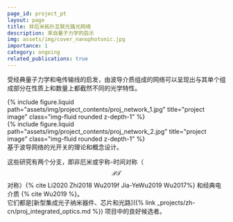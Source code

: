 ```yaml
---
page_id: project_pt
layout: page
title: 非厄米拓扑互联光路光网络
description: 来自量子力学的启示
img: assets/img/cover_nanophotonic.jpg
importance: 1
category: ongoing
related_publications: true
---
```


受经典量子力学和电传输线的启发，由波导介质组成的网络可以呈现出与其单个组成部分在性质上和数量上都截然不同的光学特性。

<div class="row justify-content-sm-center">
    <div class="col-sm-6 mt-3 mt-md-0">
        {% include figure.liquid path="assets/img/project_contents/proj_network_1.jpg" title="project image" class="img-fluid rounded z-depth-1" %}
    </div>
    <div class="col-sm-6 mt-3 mt-md-0">
        {% include figure.liquid path="assets/img/project_contents/proj_network_2.jpg" title="project image" class="img-fluid rounded z-depth-1" %}
    </div>
</div>
<div class="caption">
    基于波导网络的光开关的理论和概念设计。
</div>

这些研究有两个分支，即非厄米或宇称-时间对称（$$\mathcal{PT}$$对称）{% cite Li2020 Zhi2018 Wu2019f Jia-YeWu2019 Wu2017%} 和经典电介质 {% cite Wu2019 %}。  
它们都是[新型集成光子纳米器件、芯片和光路]({% link _projects/zh-cn/proj_integrated_optics.md %}) 项目中的良好候选者。